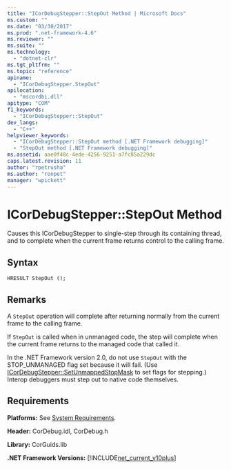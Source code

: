 ```yaml
---
title: "ICorDebugStepper::StepOut Method | Microsoft Docs"
ms.custom: ""
ms.date: "03/30/2017"
ms.prod: ".net-framework-4.6"
ms.reviewer: ""
ms.suite: ""
ms.technology: 
  - "dotnet-clr"
ms.tgt_pltfrm: ""
ms.topic: "reference"
apiname: 
  - "ICorDebugStepper.StepOut"
apilocation: 
  - "mscordbi.dll"
apitype: "COM"
f1_keywords: 
  - "ICorDebugStepper::StepOut"
dev_langs: 
  - "C++"
helpviewer_keywords: 
  - "ICorDebugStepper::StepOut method [.NET Framework debugging]"
  - "StepOut method [.NET Framework debugging]"
ms.assetid: aae0f48c-4ede-4256-9251-a7fc85a229dc
caps.latest.revision: 11
author: "rpetrusha"
ms.author: "ronpet"
manager: "wpickett"
---
```

# ICorDebugStepper::StepOut Method
Causes this ICorDebugStepper to single-step through its containing thread, and to complete when the current frame returns control to the calling frame.  
  
## Syntax  
  
```  
HRESULT StepOut ();  
```  
  
## Remarks  
 A `StepOut` operation will complete after returning normally from the current frame to the calling frame.  
  
 If `StepOut` is called when in unmanaged code, the step will complete when the current frame returns to the managed code that called it.  
  
 In the .NET Framework version 2.0, do not use `StepOut` with the STOP_UNMANAGED flag set because it will fail. (Use [ICorDebugStepper::SetUnmappedStopMask](../../../../docs/framework/unmanaged-api/debugging/icordebugstepper-setunmappedstopmask-method.md) to set flags for stepping.) Interop debuggers must step out to native code themselves.  
  
## Requirements  
 **Platforms:** See [System Requirements](../../../../docs/framework/getting-started/system-requirements.md).  
  
 **Header:** CorDebug.idl, CorDebug.h  
  
 **Library:** CorGuids.lib  
  
 **.NET Framework Versions:** [!INCLUDE[net_current_v10plus](../../../../includes/net-current-v10plus-md.md)]
